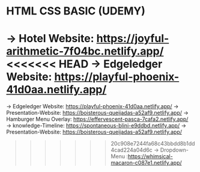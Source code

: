 # HTML CSS BASIC (UDEMY)
-> Hotel Website:   https://joyful-arithmetic-7f04bc.netlify.app/
<<<<<<< HEAD
 -> Edgeledger Website: https://playful-phoenix-41d0aa.netlify.app/
=======
-> Edgeledger Website: https://playful-phoenix-41d0aa.netlify.app/
-> Presentation-Website: https://boisterous-queijadas-a52af9.netlify.app/
-> Hamburger Menu Overlay: https://effervescent-pasca-7cafa2.netlify.app/  
-> knowledge-Timeline: https://spontaneous-blini-e9ddbd.netlify.app/
-> Presentation-Website: https://boisterous-queijadas-a52af9.netlify.app/
>>>>>>> 20c908e7244fa68c43bbdd8b1dd4cad224a04d6c
-> Dropdown-Menu :https://whimsical-macaron-c087e1.netlify.app/